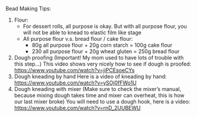 Bead Making Tips:

1. Flour:
    - For dessert rolls, all purpose is okay. But with all purpose flour, you will not be able to knead to elastic film like stage
    - All purpose flour v.s. bread flour / cake flour:
      - 80g all purpose flour + 20g corn starch = 100g cake flour
      - 230 all purpose flour + 20g wheat gluten = 250g bread flour
2. Dough proofing
(Important! My mom used to have lots of trouble with this step…) This video shows very nicely how to see if dough is proofed: https://www.youtube.com/watch?v=jiPCEsoeCYs
3. Dough kneading by hand
Here is a video of kneading by hand: https://www.youtube.com/watch?v=ySOj0fFWo1U
4. Dough kneading with mixer
(Make sure to check the mixer’s manual, because mixing dough takes time and mixer can overheat, this is how our last mixer broke) You will need to use a dough hook, here is a video: https://www.youtube.com/watch?v=rnD_2UUBEWU
